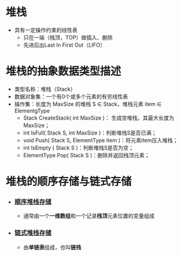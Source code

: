 # 堆栈
- 具有一定操作约束的线性表
  - 只在一端（栈顶，TOP）做插入、删除
  - 先进后出Last In First Out（LIFO）
# 堆栈的抽象数据类型描述
- 类型名称：堆栈（Stack）
- 数据对象集：一个有0个或多个元素的有穷线性表
- 操作集：长度为 MaxSize 的堆栈 S ∈ Stack，堆栈元素 item ∈ ElementgType
  - Stack CreateStack( int MaxSize )： 生成空堆栈，其最大长度为MaxSize；
  - int IsFull( Stack S, int MaxSize )：判断堆栈S是否已满；
  - void Push( Stack S, ElementType item )：将元素item压入堆栈；
  - int IsEmpty ( Stack S )：判断堆栈S是否为空；
  - ElementType Pop( Stack S )：删除并返回栈顶元素；
# 堆栈的顺序存储与链式存储
- ### [顺序堆栈存储](./代码/顺序堆栈.c)
  - 通常由一个**一维数组**和一个记录**栈顶**元素位置的变量组成
- ### [链式堆栈存储](./代码/链式堆栈.c)
  - 由**单链表**组成，也叫**链栈**